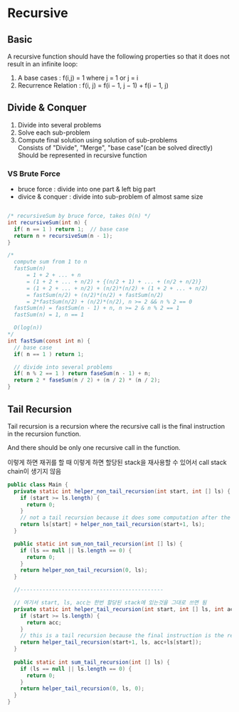 # Recursive

## Basic

A recursive function should have the following properties so that it does not result in an infinite loop:

1. A base cases : f(i,j) = 1   where j = 1 or j = i
2. Recurrence Relation : f(i, j) = f(i − 1, j − 1) + f(i − 1, j)

## Divide & Conquer

1. Divide into several problems
2. Solve each sub-problem
3. Compute final solution using solution of sub-problems\
   Consists of "Divide", "Merge", "base case"(can be solved directly)\
   Should be represented in recursive function

### VS Brute Force

- bruce force : divide into one part & left big part
- divice & conquer : divide into sub-problem of almost same size


```java

/* recursiveSum by bruce force, takes O(n) */
int recursiveSum(int n) {
  if( n == 1 ) return 1;  // base case
  return n + recursiveSum(n - 1);
}

/*
  compute sum from 1 to n
  fastSum(n)
      = 1 + 2 + ... + n
      = (1 + 2 + ... + n/2) + {(n/2 + 1) + ... + (n/2 + n/2)}
      = (1 + 2 + ... + n/2) + (n/2)*(n/2) + (1 + 2 + ... + n/2)
      = fastSum(n/2) + (n/2)*(n/2) + fastSum(n/2)
      = 2*fastSum(n/2) + (n/2)*(n/2), n >= 2 && n % 2 == 0
  fastSum(n) = fastSum(n - 1) + n, n >= 2 & n % 2 == 1
  fastSum(n) = 1, n == 1

  O(log(n))
*/
int fastSum(const int n) {
  // base case
  if( n == 1 ) return 1;

  // divide into several problems
  if( n % 2 == 1 ) return faseSum(n - 1) + n;
  return 2 * faseSum(n / 2) + (n / 2) * (n / 2);
}
```

## Tail Recursion

Tail recursion is a recursion where the recursive call is the final instruction in the recursion function.

And there should be only one recursive call in the function.

이렇게 하면 재귀를 할 때 이렇게 하면 할당된 stack을 재사용할 수 있어서 call stack chain이 생기지 않음

```java
public class Main {
  private static int helper_non_tail_recursion(int start, int [] ls) {
    if (start >= ls.length) {
      return 0;
    }
    // not a tail recursion because it does some computation after the recursive call returned.
    return ls[start] + helper_non_tail_recursion(start+1, ls);
  }

  public static int sum_non_tail_recursion(int [] ls) {
    if (ls == null || ls.length == 0) {
      return 0;
    }
    return helper_non_tail_recursion(0, ls);
  }

  //---------------------------------------------

  // 여기서 start, ls, acc는 한번 할당된 stack에 있는것을 그대로 쓰면 됨
  private static int helper_tail_recursion(int start, int [] ls, int acc) {
    if (start >= ls.length) {
      return acc;
    }
    // this is a tail recursion because the final instruction is the recursive call.
    return helper_tail_recursion(start+1, ls, acc+ls[start]);
  }
    
  public static int sum_tail_recursion(int [] ls) {
    if (ls == null || ls.length == 0) {
      return 0;
    }
    return helper_tail_recursion(0, ls, 0);
  }
}
```
